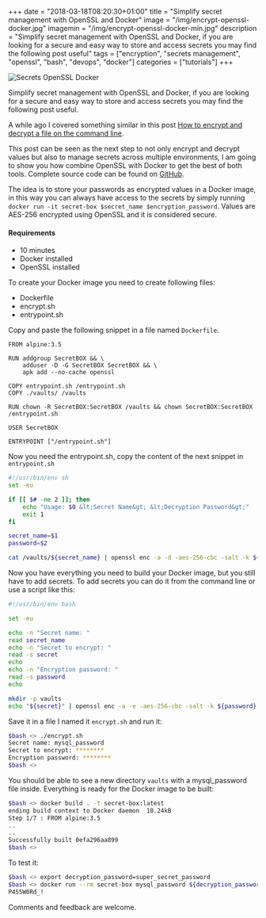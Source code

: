 +++
date = "2018-03-18T08:20:30+01:00"
title = "Simplify secret management with OpenSSL and Docker"
image = "/img/encrypt-openssl-docker.jpg"
imagemin = "/img/encrypt-openssl-docker-min.jpg"
description = "Simplify secret management with OpenSSL and Docker, if you are looking for a secure and easy way to store and access secrets you may find the following post useful"
tags = ["encryption", "secrets management", "openssl", "bash", "devops", "docker"]
categories = ["tutorials"]
+++

![Secrets OpenSSL Docker](/img/encrypt-openssl-docker.jpg)

Simplify secret management with OpenSSL and Docker, if you are looking for a secure and easy way to store and access secrets you may find the following post useful.

A while ago I covered something similar in this post [How to encrypt and decrypt a file on the command line](../../../../2017/05/13/how-to-encrypt-and-decrypt-a-file-on-the-command-line/).

This post can be seen as the next step to not only encrypt and decrypt values but also to manage secrets across multiple environments, I am going to show you how combine OpenSSL with Docker to get the best of both tools. Complete source code can be found on [GitHub](https://github.com/amasucci/secret-box).

The idea is to store your passwords as encrypted values in a Docker image, in this way you can always have access to the secrets by simply running `docker run -it secret-box $secret_name $encryption_password`.
Values are AES-256 encrypted using OpenSSL and it is considered secure.

#### Requirements
- 10 minutes
- Docker installed
- OpenSSL installed

To create your Docker image you need to create following files:

- Dockerfile
- encrypt.sh
- entrypoint.sh

Copy and paste the following snippet in a file named `Dockerfile`.
```Docker
FROM alpine:3.5

RUN addgroup SecretBOX && \
    adduser -D -G SecretBOX SecretBOX && \
    apk add --no-cache openssl

COPY entrypoint.sh /entrypoint.sh
COPY ./vaults/ /vaults

RUN chown -R SecretBOX:SecretBOX /vaults && chown SecretBOX:SecretBOX /entrypoint.sh

USER SecretBOX

ENTRYPOINT ["/entrypoint.sh"]
```

Now you need the entrypoint.sh, copy the content of the next snippet in `entrypoint.sh`

```bash
#!/usr/bin/env sh
set -eu

if [[ $# -ne 2 ]]; then
    echo "Usage: $0 &lt;Secret Name&gt; &lt;Decryption Password&gt;"
    exit 1
fi

secret_name=$1
password=$2

cat /vaults/${secret_name} | openssl enc -a -d -aes-256-cbc -salt -k ${password}
```

Now you have everything you need to build your Docker image, but you still have to add secrets.
To add secrets you can do it from the command line or use a script like this:

```bash
#!/usr/bin/env bash

set -eu

echo -n "Secret name: "
read secret_name
echo -n "Secret to encrypt: "
read -s secret
echo
echo -n "Encryption password: "
read -s password
echo

mkdir -p vaults
echo "${secret}" | openssl enc -a -e -aes-256-cbc -salt -k ${password} > ./vaults/${secret_name}
```

Save it in a file I named it `encrypt.sh` and run it:
```bash
$bash <> ./encrypt.sh
Secret name: mysql_password
Secret to encrypt: ********
Encryption password: ********
$bash <> 
```

You should be able to see a new directory `vaults` with a mysql_password file inside. Everything is ready for the Docker image to be built:

```bash
$bash <> docker build . -t secret-box:latest
ending build context to Docker daemon  10.24kB
Step 1/7 : FROM alpine:3.5
..
..
Successfully built 0efa296aa899
$bash <> 
```

To test it:
```bash
$bash <> export decryption_password=super_secret_password
$bash <> docker run --rm secret-box mysql_password ${decryption_password}
P455W0Rd_!
```

Comments and feedback are welcome.
